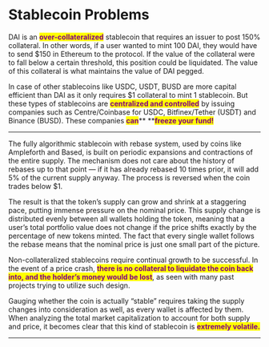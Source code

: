 # Stablecoin Problems

DAI is an <mark style="color:purple;">**over-collateralized**</mark> stablecoin that requires an issuer to post 150% collateral. In other words, if a user wanted to mint 100 DAI, they would have to send $150 in Ethereum to the protocol. If the value of the collateral were to fall below a certain threshold, this position could be liquidated. The value of this collateral is what maintains the value of DAI pegged.



In case of other stablecoins like USDC, USDT, BUSD are more capital efficient than DAI as it only requires $1 collateral to mint 1 stablecoin. But these types of stablecoins are <mark style="color:purple;">**centralized and controlled**</mark> by issuing companies such as Centre/Coinbase for USDC, Bitfinex/Tether (USDT) and Binance (BUSD). These companies <mark style="color:purple;">**can**</mark>**  **<mark style="color:purple;">**freeze your fund!**</mark>

****

The fully algorithmic stablecoin with rebase system, used by coins like Ampleforth and Based, is built on periodic expansions and contractions of the entire supply. The mechanism does not care about the history of rebases up to that point — if it has already rebased 10 times prior, it will add 5% of the current supply anyway. The process is reversed when the coin trades below $1.

The result is that the token’s supply can grow and shrink at a staggering pace, putting immense pressure on the nominal price. This supply change is distributed evenly between all wallets holding the token, meaning that a user’s total portfolio value does not change if the price shifts exactly by the percentage of new tokens minted. The fact that every single wallet follows the rebase means that the nominal price is just one small part of the picture.

Non-collateralized stablecoins require continual growth to be successful. In the event of a price crash, <mark style="color:purple;">**there is no collateral to liquidate the coin back into, and the holder’s money would be lost**</mark>, as seen with many past projects trying to utilize such design.

Gauging whether the coin is actually “stable” requires taking the supply changes into consideration as well, as every wallet is affected by them. When analyzing the total market capitalization to account for both supply and price, it becomes clear that this kind of stablecoin is <mark style="color:purple;">**extremely volatile.**</mark>

****
